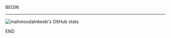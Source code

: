 BEGIN

---
![mahmoudalnkeeb's GitHub stats](https://github-readme-stats.vercel.app/api?username=mahmoudalnkeeb&show_icons=true)

END
